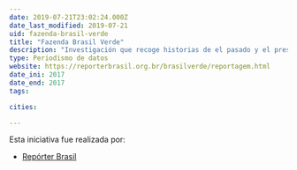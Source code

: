 ```yaml
---
date: 2019-07-21T23:02:24.000Z
date_last_modified: 2019-07-21
uid: fazenda-brasil-verde
title: "Fazenda Brasil Verde"
description: "Investigación que recoge historias de el pasado y el presente de trabajadores esclavizados en Brasil y expone los avances y las derrotas de Brasil en la lucha contra este crimen."
type: Periodismo de datos
website: https://reporterbrasil.org.br/brasilverde/reportagem.html
date_ini: 2017
date_end: 2017
tags:

cities: 

---
```


Esta iniciativa fue realizada por:

- [Repórter Brasil](/i/reporter-brasil.html)
